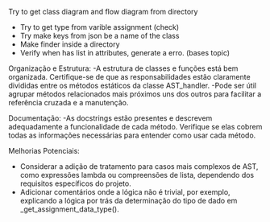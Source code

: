Try to get class diagram and flow diagram from directory

- Try to get type from varible assignment (check)
- Try make keys from json be a name of the class
- Make finder inside a directory
- Verify when has list in attributes, generate a erro. (bases topic) 

Organização e Estrutura:
-A estrutura de classes e funções está bem organizada. Certifique-se de que as responsabilidades estão claramente divididas entre os métodos estáticos da classe AST_handler.
-Pode ser útil agrupar métodos relacionados mais próximos uns dos outros para facilitar a referência cruzada e a manutenção.

Documentação:
-As docstrings estão presentes e descrevem adequadamente a funcionalidade de cada método. Verifique se elas cobrem todas as informações necessárias para entender como usar cada método.

Melhorias Potenciais:
- Considerar a adição de tratamento para casos mais complexos de AST, como expressões lambda ou compreensões de lista, dependendo dos requisitos específicos do projeto.
- Adicionar comentários onde a lógica não é trivial, por exemplo, explicando a lógica por trás da determinação do tipo de dado em _get_assignment_data_type().